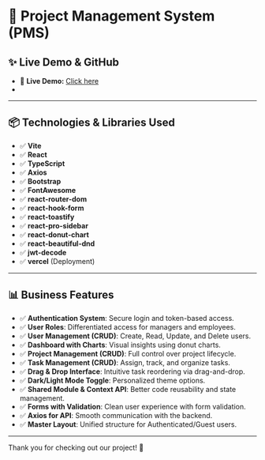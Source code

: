 # 🚀 Project Management System (PMS)


## ✨ Live Demo & GitHub

- 🔗 **Live Demo:** [Click here](https://pms-ne7q.vercel.app/)
-

---

## 📦 Technologies & Libraries Used

- ✅ **Vite**
- ✅ **React**
- ✅ **TypeScript**
- ✅ **Axios**
- ✅ **Bootstrap**
- ✅ **FontAwesome**
- ✅ **react-router-dom**
- ✅ **react-hook-form**
- ✅ **react-toastify**
- ✅ **react-pro-sidebar**
- ✅ **react-donut-chart**
- ✅ **react-beautiful-dnd**
- ✅ **jwt-decode**
- ✅ **vercel** (Deployment)

---

## 📊 Business Features

- ✅ **Authentication System**: Secure login and token-based access.
- ✅ **User Roles**: Differentiated access for managers and employees.
- ✅ **User Management (CRUD)**: Create, Read, Update, and Delete users.
- ✅ **Dashboard with Charts**: Visual insights using donut charts.
- ✅ **Project Management (CRUD)**: Full control over project lifecycle.
- ✅ **Task Management (CRUD)**: Assign, track, and organize tasks.
- ✅ **Drag & Drop Interface**: Intuitive task reordering via drag-and-drop.
- ✅ **Dark/Light Mode Toggle**: Personalized theme options.
- ✅ **Shared Module & Context API**: Better code reusability and state management.
- ✅ **Forms with Validation**: Clean user experience with form validation.
- ✅ **Axios for API**: Smooth communication with the backend.
- ✅ **Master Layout**: Unified structure for Authenticated/Guest users.






---

Thank you for checking out our project! 🌟
